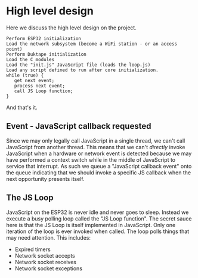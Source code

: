 # High level design
Here we discuss the high level design on the project.

```
Perform ESP32 initialization
Load the network subsystem (become a WiFi station - or an access point)
Perform Duktape initialization
Load the C modules
Load the "init.js" JavaScript file (loads the loop.js)
Load any script defined to run after core initialization.
while (true) {
   get next event;
   process next event;
   call JS Loop function;
}
```

And that's it.


## Event - JavaScript callback requested
Since we may only legally call JavaScript in a single thread, we can't call JavaScript from another thread.
This means that we can't *directly* invoke JavaScript when a hardware or network event is detected because
we may have performed a context switch while in the middle of JavaScript to service that interrupt.  As such
we queue a "JavaScript callback event" onto the queue indicating that we should invoke a specific JS callback
when the next opportunity presents itself.

## The JS Loop
JavaScript on the ESP32 is never idle and never goes to sleep.  Instead we execute a busy polling loop
called the "JS Loop function".   The secret sauce here is that the JS Loop is itself implemented
in JavaScript.  Only one iteration of the loop is ever invoked when called.  The loop
polls things that may need attention.  This includes:

* Expired timers
* Network socket accepts
* Network socket receives
* Network socket exceptions 
